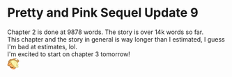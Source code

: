 # Pretty and Pink Sequel Update 9

Chapter 2 is done at 9878 words. The story is over 14k words so far.  
This chapter and the story in general is way longer than I estimated, I guess I'm bad at estimates, lol.  
I'm excited to start on chapter 3 tomorrow!  
![:ajsleepy:](../../ponies/emotes/ajsleepy.png)
